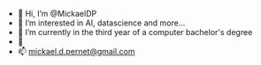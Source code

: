 - 👋 Hi, I’m @MickaelDP
- 👀 I’m interested in AI, datascience and more...
- 🌱 I’m currently in the third year of a computer bachelor's degree
- 💞️
- 📫 mickael.d.pernet@gmail.com

<!---
MickaelDP/MickaelDP is a ✨ special ✨ repository because its `README.md` (this file) appears on your GitHub profile.
You can click the Preview link to take a look at your changes.
--->

